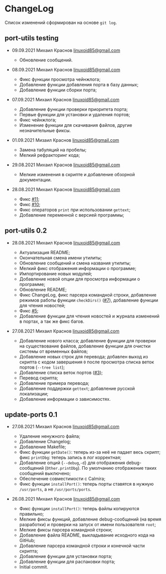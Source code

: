 # ChangeLog

Список изменений сформирован на основе `git log`.

## port-utils testing

* 09.09.2021 Михаил Краснов <linuxoid85@gmail.com>
    * Обновление сообщений.

* 08.09.2021 Михаил Краснов <linuxoid85@gmail.com>
    * Фикс функции просмотра чейнжлога;
    * Добавление функции добавления порта в базу данных;
    * Добавление функции сборки порта;

* 07.09.2021 Михаил Краснов <linuxoid85@gmail.com>
    * Добавление функции проверки приоритета порта;
    * Первые функции для установки и удаления портов;
    * Фикс чейнжлога;
    * Изменение функции для скачивания файлов, другие незначительные фиксы.

* 01.09.2021 Мизаил Краснов <linuxoid85@gmail.com>
    * Замена табуляций на пробелы;
    * Мелкий рефракторинг кода;

* 29.08.2021 Михаил Краснов <linuxoid85@gmail.com>
    * Мелкие изменения в скрипте и добавление обзорной документации.

* 28.08.2021 Михаил Краснов <linuxoid85@gmail.com>
    * Фикс [#11](https://github.com/CalmiraLinux/port-utils/issues/11);
    * Фикс [#10](https://github.com/CalmiraLinux/port-utils/issues/10);
    * Фикс операторов `print` при использовании `gettext`;
    * Добавление переменной с версией программы;

## port-utils 0.2

* 28.08.2021 Михаил Краснов <linuxoid85@gmail.com>
    * Актуализация README;
    * Окончательная смена имени утилиты;
    * Обновление сообщений и смена названия утилиты;
    * Мелкий фикс отображения информации о программе;
    * Импортирование новых модулей;
    * Добавление новой опции для просмотра информации о программе;
    * Обновление README;
    * Фикс ChangeLog, фикс парсера командной строки, добавление режимов работы функции `checkDirs()` ([#7](https://github.com/CalmiraLinux/update-ports/issues/7)), добавление функции для чтения новостей;
    * Фикс [#5](https://github.com/CalmiraLinux/update-ports/issues/5);
    * Добавление функции для чтения новостей и журнала изменений в портах, а так же фикс багов.

* 27.08.2021 Михаил Краснов <linuxoid85@gmail.com>
    * Добавление нового класса; добавление функции для проверки на существование файлов, добавление функции для очистки системы от временных файлов;
    * Добавление новых строк для перевода; добавлен выход из скрипта с кодом завершения `0` после просмотра списка веток портов (`--tree list`);
    * Добавление списка веток портов ([#3](https://github.com/CalmiraLinux/update-ports/issues/3));
    * Перевод скрипта;
    * Добавление примера перевода;
    * Добавление поддержки `gettext`; добавление русской локализации;
	* Добавление информации о зависимостях.

## update-ports 0.1

* 27.08.2021 Михаил Краснов <linuxoid85@gmail.com>
    * Удаление ненужного файла;
	* Добавление Changelog;
	* Добавление Makefile;
	* Фикс функции `getDate()`: теперь из-за неё не падает весь скрипт; фикс `printDbg`: теперь запись в лог корректная;
	* Добавление опций {`--debug`,`-d`} для отображения debug-сообщений (`Other.printDbg`). По умолчанию отображение таких сообщений выключено;
	* Обеспечение совместимости с Calmira;
	* Фикс функции `installPort()`: теперь порты ставятся в нужную `/usr/ports`, а не `/usr/ports/ports`.

* 26.08.2021 Михаил Краснов <linuxoid85@gmail.com>
	* Фикс функции `installPort()`: теперь файлы копируются правильно;
	* Мелкие фиксы функций, добавление debug-сообщений (на время разработки) и проверки на запуск от имени пользователя `root`;
	* Мелкие фиксы парсера командной строки;
	* Добавление файла README, выкладывание исходного кода на GitHub;
	* Добавление парсера командной строки и конечной части скрипта;
	* Добавление функции для установки порта;
	* Добавление функции для распаковки порта;
	* Initial commit.
